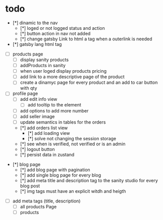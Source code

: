 # todo

* [*] dinamic to the nav
  * [*] loged or not logged status and action
  * [*] button action in nav not added
  * [*] change gatsby Link to html a tag when a outerlink is needed
* [*] gatsby lang html tag
* [ ] products page
  * [ ] display sanity products
  * [ ] addProducts in sanity
  * [ ] when user loged display products pricing
  * [ ] add link to a more descriptive page of the product
  * [ ] create a dinamyc page for every product and an add to car button with qty
* [ ] profile page
  * [ ] add edit info view
    * [ ] add tooltip to the element
  * [ ] add options to add more number
  * [ ] add seller image
  * [ ] update semantics in tables for the orders
  * [*] add orders list view
    * [*] add loading view
    * [*] solve not changing the session storage
  * [*] see when is verified, not verified or is an admin
  * [*] logout button
  * [*] persist data in zustand
* [*] blog page
  * [*] add blog page with pagination
  * [*] add single blog page for every blog
  * [*] add meta title and description tag to the sanity studio for every blog post
  * [*] img tags must have an explicit witdh and heigth
* [ ] add meta tags (title, description)
  * [ ] all products Page
  * [ ] products
